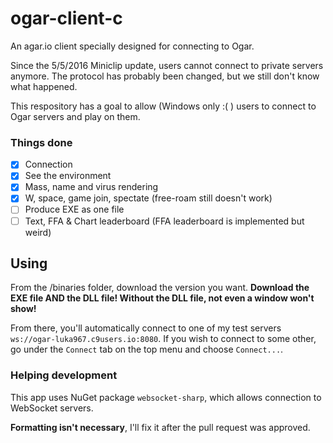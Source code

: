 # ogar-client-c
An agar.io client specially designed for connecting to Ogar.

Since the 5/5/2016 Miniclip update, users cannot connect to private servers anymore. The protocol has probably been changed, but we still don't know what happened.

This respository has a goal to allow (Windows only :( ) users to connect to Ogar servers and play on them.

### Things done
- [x] Connection
- [x] See the environment
- [x] Mass, name and virus rendering
- [x] W, space, game join, spectate (free-roam still doesn't work)
- [ ] Produce EXE as one file
- [ ] Text, FFA & Chart leaderboard (FFA leaderboard is implemented but weird)

## Using
From the /binaries folder, download the version you want. **Download the EXE file AND the DLL file! Without the DLL file, not even a window won't show!**

From there, you'll automatically connect to one of my test servers `ws://ogar-luka967.c9users.io:8080`. If you wish to connect to some other, go under the `Connect` tab on the top menu and choose `Connect...`.

### Helping development
This app uses NuGet package `websocket-sharp`, which allows connection to WebSocket servers.

**Formatting isn't necessary**, I'll fix it after the pull request was approved.
